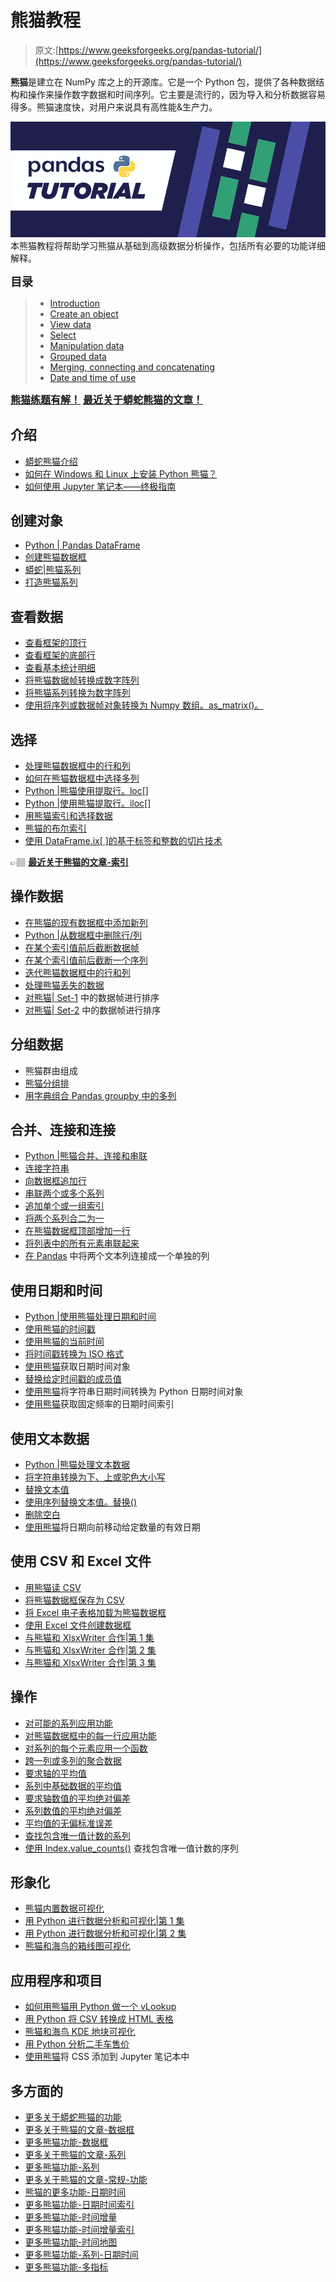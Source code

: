 # 熊猫教程

> 原文:[https://www.geeksforgeeks.org/pandas-tutorial/](https://www.geeksforgeeks.org/pandas-tutorial/)

**熊猫**是建立在 NumPy 库之上的开源库。它是一个 Python 包，提供了各种数据结构和操作来操作数字数据和时间序列。它主要是流行的，因为导入和分析数据容易得多。熊猫速度快，对用户来说具有高性能&生产力。

![Pandas-Tutorial](img/30b78b91fcae1c63bdec5e19e04c148a.png)
本熊猫教程将帮助学习熊猫从基础到高级数据分析操作，包括所有必要的功能详细解释。

<font size="4">**目录**</font>

> *   [Introduction](#introduction)
> *   [Create an object](#creating)
> *   [View data](#viewing)
> *   [Select](#selection)
> *   [Manipulation data](#manipulating)
> *   [Grouped data](#grouping)
> *   [Merging, connecting and concatenating](#merging)
> *   [Date and time of use](#dates)

[<font size="3">**熊猫练题有解！**</font>](https://www.geeksforgeeks.org/pandas-practice-excercises-questions-and-solutions/)
[<font size="3">**最近关于蟒蛇熊猫的文章！**</font>](https://www.geeksforgeeks.org/tag/python-pandas/)

## 介绍

*   [蟒蛇熊猫介绍](https://www.geeksforgeeks.org/introduction-to-pandas-in-python/)
*   [如何在 Windows 和 Linux 上安装 Python 熊猫？](https://www.geeksforgeeks.org/how-to-install-python-pandas-on-windows-and-linux/)
*   [如何使用 Jupyter 笔记本——终极指南](https://www.geeksforgeeks.org/how-to-use-jupyter-notebook-an-ultimate-guide/)

## 创建对象

*   [Python | Pandas DataFrame](https://www.geeksforgeeks.org/python-pandas-dataframe/)
*   [创建熊猫数据框](https://www.geeksforgeeks.org/creating-a-pandas-dataframe/)
*   [蟒蛇|熊猫系列](https://www.geeksforgeeks.org/python-pandas-series/)
*   [打造熊猫系列](http://geeksforgeeks.org/creating-a-pandas-series/)

## 查看数据

*   [查看框架的顶行](https://www.geeksforgeeks.org/python-pandas-dataframe-series-head-method/)
*   [查看框架的底部行](https://www.geeksforgeeks.org/python-pandas-dataframe-series-tail-method/)
*   [查看基本统计明细](https://www.geeksforgeeks.org/python-pandas-dataframe-describe-method/)
*   [将熊猫数据帧转换成数字阵列](https://www.geeksforgeeks.org/pandas-dataframe-to_numpy-convert-dataframe-to-numpy-array/)
*   [将熊猫系列转换为数字阵列](https://www.geeksforgeeks.org/python-pandas-series-to_numpy/)
*   [使用将序列或数据帧对象转换为 Numpy 数组。as_matrix()。](https://www.geeksforgeeks.org/python-pandas-series-as_matrix/)

## 选择

*   [处理熊猫数据框中的行和列](https://www.geeksforgeeks.org/dealing-with-rows-and-columns-in-pandas-dataframe/)
*   [如何在熊猫数据框中选择多列](https://www.geeksforgeeks.org/dealing-with-rows-and-columns-in-pandas-dataframe/)
*   [Python |熊猫使用提取行。loc[]](https://www.geeksforgeeks.org/python-pandas-extracting-rows-using-loc/)
*   [Python |使用熊猫提取行。iloc[]](https://www.geeksforgeeks.org/python-extracting-rows-using-pandas-iloc/)
*   [用熊猫索引和选择数据](https://www.geeksforgeeks.org/indexing-and-selecting-data-with-pandas/)
*   [熊猫的布尔索引](https://www.geeksforgeeks.org/boolean-indexing-in-pandas/)
*   [使用 DataFrame.ix[ ]的基于标签和整数的切片技术](https://www.geeksforgeeks.org/python-pandas-dataframe-ix/)

👉🏽 [**最近关于熊猫的文章-索引**](https://www.geeksforgeeks.org/tag/python-pandas-indexing/)

## 操作数据

*   [在熊猫的现有数据框中添加新列](https://www.geeksforgeeks.org/adding-new-column-to-existing-dataframe-in-pandas/)
*   [Python |从数据框中删除行/列](https://www.geeksforgeeks.org/python-delete-rows-columns-from-dataframe-using-pandas-drop/)
*   [在某个索引值前后截断数据帧](https://www.geeksforgeeks.org/python-pandas-dataframe-truncate/)
*   [在某个索引值前后截断一个序列](https://www.geeksforgeeks.org/python-pandas-series-truncate/)
*   [迭代熊猫数据框中的行和列](https://www.geeksforgeeks.org/iterating-over-rows-and-columns-in-pandas-dataframe/)
*   [处理熊猫丢失的数据](https://www.geeksforgeeks.org/working-with-missing-data-in-pandas/)
*   [对熊猫| Set-1](https://www.geeksforgeeks.org/python-pandas-dataframe-sort_values-set-1/) 中的数据帧进行排序
*   [对熊猫| Set-2](https://www.geeksforgeeks.org/python-pandas-dataframe-sort_values-set-2/) 中的数据帧进行排序

## 分组数据

*   熊猫群由组成
*   [熊猫分组排](https://www.geeksforgeeks.org/grouping-rows-in-pandas/)
*   [用字典组合 Pandas groupby 中的多列](https://www.geeksforgeeks.org/combining-multiple-columns-in-pandas-groupby-with-dictionary/)

## 合并、连接和连接

*   [Python |熊猫合并、连接和串联](https://www.geeksforgeeks.org/python-pandas-merging-joining-and-concatenating/)
*   [连接字符串](https://www.geeksforgeeks.org/python-pandas-series-str-cat-to-concatenate-string/)
*   [向数据框追加行](https://www.geeksforgeeks.org/python-pandas-dataframe-append/)
*   [串联两个或多个系列](https://www.geeksforgeeks.org/python-pandas-series-append/)
*   [追加单个或一组索引](https://www.geeksforgeeks.org/python-pandas-index-append/)
*   [将两个系列合二为一](https://www.geeksforgeeks.org/python-pandas-series-combine/)
*   [在熊猫数据框顶部增加一行](https://www.geeksforgeeks.org/add-a-row-at-top-in-pandas-dataframe/)
*   [将列表中的所有元素串联起来](https://www.geeksforgeeks.org/python-pandas-str-join-to-join-string-list-elements-with-passed-delimiter/)
*   [在 Pandas](https://www.geeksforgeeks.org/join-two-text-columns-into-a-single-column-in-pandas/) 中将两个文本列连接成一个单独的列

## 使用日期和时间

*   [Python |使用熊猫处理日期和时间](https://www.geeksforgeeks.org/python-working-with-date-and-time-using-pandas/)
*   [使用熊猫的时间戳](https://www.geeksforgeeks.org/python-pandas-timestamp-timestamp/)
*   [使用熊猫的当前时间](https://www.geeksforgeeks.org/python-pandas-timestamp-now/)
*   [将时间戳转换为 ISO 格式](https://www.geeksforgeeks.org/python-pandas-timestamp-isoformat/)
*   [使用熊猫](https://www.geeksforgeeks.org/python-pandas-timestamp-date/)获取日期时间对象
*   [替换给定时间戳的成员值](https://www.geeksforgeeks.org/python-pandas-timestamp-replace/)
*   [使用熊猫](https://www.geeksforgeeks.org/python-pandas-to_datetime/)将字符串日期时间转换为 Python 日期时间对象
*   [使用熊猫](https://www.geeksforgeeks.org/python-pandas-date_range-method/)获取固定频率的日期时间索引

## 使用文本数据

*   [Python |熊猫处理文本数据](https://www.geeksforgeeks.org/python-pandas-working-with-text-data/)
*   [将字符串转换为下、上或驼色大小写](https://www.geeksforgeeks.org/python-pandas-series-str-lower-upper-and-title/)
*   [替换文本值](https://www.geeksforgeeks.org/python-pandas-series-str-replace-to-replace-text-in-a-series/)
*   [使用序列替换文本值。替换()](https://www.geeksforgeeks.org/python-pandas-series-replace/)
*   [删除空白](https://www.geeksforgeeks.org/python-pandas-series-str-strip-lstrip-and-rstrip/)
*   [使用熊猫](https://www.geeksforgeeks.org/python-pandas-tseries-offsets-dateoffset/)将日期向前移动给定数量的有效日期

## 使用 CSV 和 Excel 文件

*   [用熊猫读 CSV](https://www.geeksforgeeks.org/python-read-csv-using-pandas-read_csv/)
*   [将熊猫数据框保存为 CSV](https://www.geeksforgeeks.org/saving-a-pandas-dataframe-as-a-csv/)
*   [将 Excel 电子表格加载为熊猫数据框](https://www.geeksforgeeks.org/loading-excel-spreadsheet-as-pandas-dataframe/)
*   [使用 Excel 文件创建数据框](https://www.geeksforgeeks.org/creating-a-dataframe-using-excel-files/)
*   [与熊猫和 XlsxWriter 合作|第 1 集](https://www.geeksforgeeks.org/python-working-with-pandas-and-xlsxwriter-set-1/)
*   [与熊猫和 XlsxWriter 合作|第 2 集](https://www.geeksforgeeks.org/python-working-with-pandas-and-xlsxwriter-set-2/)
*   [与熊猫和 XlsxWriter 合作|第 3 集](https://www.geeksforgeeks.org/python-working-with-pandas-and-xlsxwriter-set-3/)

## 操作

*   [对可能的系列应用功能](https://www.geeksforgeeks.org/python-pandas-apply/)
*   [对熊猫数据框中的每一行应用功能](https://www.geeksforgeeks.org/apply-function-to-every-row-in-a-pandas-dataframe/)
*   [对系列的每个元素应用一个函数](https://www.geeksforgeeks.org/python-pandas-series-apply/)
*   [跨一列或多列的聚合数据](https://www.geeksforgeeks.org/python-pandas-dataframe-aggregate/)
*   [要求轴的平均值](https://www.geeksforgeeks.org/python-pandas-dataframe-mean/)
*   [系列中基础数据的平均值](https://www.geeksforgeeks.org/python-pandas-series-mean/)
*   [要求轴数值的平均绝对偏差](https://www.geeksforgeeks.org/python-pandas-dataframe-mad/)
*   [系列数值的平均绝对偏差](https://www.geeksforgeeks.org/python-pandas-series-mad-to-calculate-mean-absolute-deviation-of-a-series/)
*   [平均值的无偏标准误差](https://www.geeksforgeeks.org/python-pandas-dataframe-sem/)
*   [查找包含唯一值计数的系列](https://www.geeksforgeeks.org/python-pandas-series-value_counts/)
*   [使用 Index.value_counts()](https://www.geeksforgeeks.org/python-pandas-index-value_counts/) 查找包含唯一值计数的序列

## 形象化

*   [熊猫内置数据可视化](https://www.geeksforgeeks.org/pandas-built-in-data-visualization-ml/)
*   [用 Python 进行数据分析和可视化|第 1 集](https://www.geeksforgeeks.org/data-analysis-visualization-python/)
*   [用 Python 进行数据分析和可视化|第 2 集](https://www.geeksforgeeks.org/data-analysis-visualization-python-set-2/)
*   [熊猫和海鸟的箱线图可视化](https://www.geeksforgeeks.org/box-plot-visualization-with-pandas-and-seaborn/)

## 应用程序和项目

*   [如何用熊猫用 Python 做一个 vLookup](https://www.geeksforgeeks.org/how-to-do-a-vlookup-in-python-using-pandas/)
*   [用 Python 将 CSV 转换成 HTML 表格](http://geeksforgeeks.org/convert-csv-to-html-table-in-python/)
*   [熊猫和海鸟 KDE 地块可视化](https://www.geeksforgeeks.org/kde-plot-visualization-with-pandas-and-seaborn/)
*   [用 Python 分析二手车售价](https://www.geeksforgeeks.org/analyzing-selling-price-of-used-cars-using-python/)
*   [使用熊猫](https://www.geeksforgeeks.org/add-css-to-the-jupyter-notebook-using-pandas/)将 CSS 添加到 Jupyter 笔记本中

## 多方面的

*   [更多关于蟒蛇熊猫的功能](https://www.geeksforgeeks.org/tag/python-pandas/)
*   [更多关于熊猫的文章-数据框](https://www.geeksforgeeks.org/tag/python-pandas-dataframe/)
*   [更多熊猫功能-数据框](https://www.geeksforgeeks.org/tag/python-pandas-dataframe-methods/)
*   [更多关于熊猫的文章-系列](https://www.geeksforgeeks.org/tag/python-pandas-series/)
*   [更多熊猫功能-系列](https://www.geeksforgeeks.org/tag/python-pandas-series-methods/)
*   [更多关于熊猫的文章-常规-功能](https://www.geeksforgeeks.org/tag/python-pandas-general-functions/)
*   [熊猫的更多功能-日期时间](https://www.geeksforgeeks.org/tag/python-pandas-datetime/)
*   [更多熊猫功能-日期时间索引](https://www.geeksforgeeks.org/tag/python-pandas-datetimeindex/)
*   [更多熊猫功能-时间增量](https://www.geeksforgeeks.org/tag/python-pandas-timedelta/)
*   [更多熊猫功能-时间增量索引](https://www.geeksforgeeks.org/tag/python-pandas-timedeltaindex/)
*   [更多熊猫功能-时间地图](https://www.geeksforgeeks.org/tag/python-pandas-timestamp/)
*   [更多熊猫功能-系列-日期时间](https://www.geeksforgeeks.org/tag/python-pandas-series-datetime/)
*   [更多熊猫功能-多指标](https://www.geeksforgeeks.org/tag/python-pandas-multiindex/)